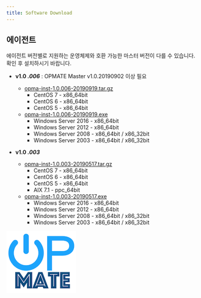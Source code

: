 ```yaml
---
title: Software Download
---
```


## 에이전트

에이전트 버전별로 지원하는 운영체제와 호환 가능한 마스터 버전이 다를 수 있습니다. 확인 후 설치하시기 바랍니다.

- **v1.0 _.006_** : OPMATE Master v1.0.20190902 이상 필요
  - [opma-inst-1.0.006-20190919.tar.gz](opma-inst-1.0.006-20190919.tar.gz)
    - CentOS 7 - x86_64bit
    - CentOS 6 - x86_64bit
    - CentOS 5 - x86_64bit
  - [opma-inst-1.0.006-20190919.exe](opma-inst-1.0.006-20190919.exe_)
    - Windows Server 2016 - x86_64bit
    - Windows Server 2012 - x86_64bit
    - Windows Server 2008 - x86_64bit / x86_32bit
    - Windows Server 2003 - x86_64bit / x86_32bit

- **v1.0 _.003_**
  - [opma-inst-1.0.003-20190517.tar.gz](opma-inst-1.0.003-20190517.tar.gz)
    - CentOS 7 - x86_64bit
    - CentOS 6 - x86_64bit
    - CentOS 5 - x86_64bit
    - AIX 7.1 - ppc_64bit
  - [opma-inst-1.0.003-20190517.exe](opma-inst-1.0.003-20190517.exe_)
    - Windows Server 2016 - x86_64bit
    - Windows Server 2012 - x86_64bit
    - Windows Server 2008 - x86_64bit / x86_32bit
    - Windows Server 2003 - x86_64bit / x86_32bit

![Alt text](/img/poweron.png)
